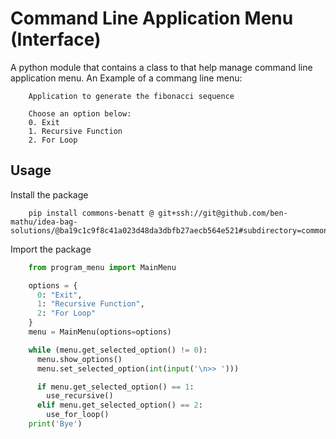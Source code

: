 # Command Line Application Menu (Interface)

A python module that contains a class to that help manage command line application menu.
An Example of a commang line menu:

```
    Application to generate the fibonacci sequence
    
    Choose an option below:
    0. Exit
    1. Recursive Function
    2. For Loop
```
## Usage

Install the package
```shell
    pip install commons-benatt @ git+ssh://git@github.com/ben-mathu/idea-bag-solutions/@ba19c1c9f8c41a023d48da3dbfb27aecb564e521#subdirectory=common
```

Import the package

```python
    from program_menu import MainMenu
```

```python
    options = {
      0: "Exit",
      1: "Recursive Function",
      2: "For Loop"
    }
    menu = MainMenu(options=options)

    while (menu.get_selected_option() != 0):
      menu.show_options()
      menu.set_selected_option(int(input('\n>> ')))

      if menu.get_selected_option() == 1:
        use_recursive()
      elif menu.get_selected_option() == 2:
        use_for_loop()
    print('Bye')
```
